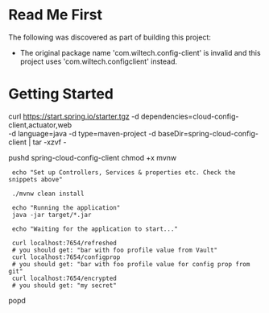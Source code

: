 # Read Me First
The following was discovered as part of building this project:

* The original package name 'com.wiltech.config-client' is invalid and this project uses 'com.wiltech.configclient' instead.

# Getting Started

curl https://start.spring.io/starter.tgz -d dependencies=cloud-config-client,actuator,web \
-d language=java -d type=maven-project -d baseDir=spring-cloud-config-client | tar -xzvf -

pushd spring-cloud-config-client
chmod +x mvnw

     echo "Set up Controllers, Services & properties etc. Check the snippets above"

     ./mvnw clean install

     echo "Running the application"
     java -jar target/*.jar

     echo "Waiting for the application to start..."

     curl localhost:7654/refreshed
     # you should get: "bar with foo profile value from Vault"
     curl localhost:7654/configprop
     # you should get: "bar with foo profile value for config prop from git"
     curl localhost:7654/encrypted
     # you should get: "my secret"
popd
